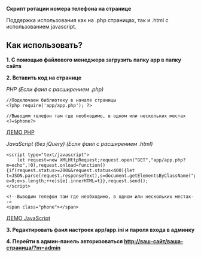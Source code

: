 
**Скрипт ротации номера телефона на странице**

Поддержка использования как на .php страницах, так и .html c использованием javascript.

## Как использовать?

__1. C помощью файлового менеджера загрузить папку app в папку сайта__

__2. Вставить код на странице__

*PHP (Если фаил с расширением .php)*
```
//Подключаем библиотеку в начале страницы
<?php require('app/app.php'); ?>
```
```
//Выводим телефон там где необходимо, в одном или нескольких местах
<?=$phone?>
```
[ДЕМО PHP](http://debug.ivanov.site/rotate/index.php)



*JavaScript (без jQuery) (Если фаил с расширением .html)*
```
<script type="text/javascript">
    let request=new XMLHttpRequest;request.open("GET","app/app.php?m=echo",!0),request.onload=function(){if(request.status>=200&&request.status<400){let t=JSON.parse(request.responseText),s=document.getElementsByClassName("phone");for(var e=0;e<s.length;++e)s[e].innerHTML=t}},request.send();
</script>
```
```
<!--Выводим телефон там где необходимо, в одном или нескольких местах-->
<span class="phone"></span>
```

[ДЕМО JavaScript](http://debug.ivanov.site/rotate/index.html)

__3. Редактировать фаил настроек app/app.ini и пароля входа в админку__

__4. Перейти в админ-панель авторизоваться  [http://ваш-сайт/ваша-страница/?m=admin](http://ваш-сайт/ваша-страница/?m=admin)__